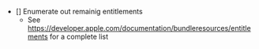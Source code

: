 - [] Enumerate out remainig entitlements
    - See https://developer.apple.com/documentation/bundleresources/entitlements for a complete list